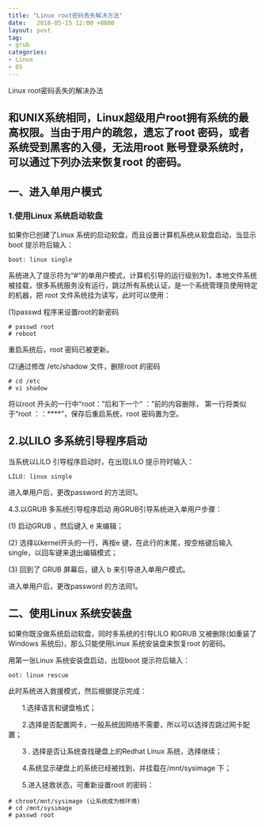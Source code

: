 ```yaml
---
title: "Linux root密码丢失解决方法"
date:   2018-05-15 12:00 +0800
layout: post
tag: 
- grub
categories:
- Linux
- OS
---
```


Linux root密码丢失的解决办法

和UNIX系统相同，Linux超级用户root拥有系统的最高权限。当由于用户的疏忽，遗忘了root 密码，或者系统受到黑客的入侵，无法用root 账号登录系统时，可以通过下列办法来恢复root 的密码。
------
## 一、进入单用户模式

### 1.使用Linux 系统启动软盘

如果你已创建了Linux 系统的启动软盘，而且设置计算机系统从软盘启动，当显示boot 提示符后输入：

	boot: linux single

系统进入了提示符为“#”的单用户模式，计算机引导的运行级别为1，本地文件系统被挂载，很多系统服务没有运行，跳过所有系统认证，是一个系统管理员使用特定的机器，把 root 文件系统挂为读写，此时可以使用：

(1)passwd 程序来设置root的新密码
```
# passwd root
# reboot
```
重启系统后，root 密码已被更新。

(2)通过修改 /etc/shadow 文件，删除root 的密码
```
# cd /etc
# vi shadow
```
将以root 开头的一行中“root：”后和下一个“ ：”前的内容删除，
第一行将类似于“root ：：****”，保存后重启系统，root 密码置为空。

## 2.以LILO 多系统引导程序启动

当系统以LILO 引导程序启动时，在出现LILO 提示符时输入：

	LILO: linux single

进入单用户后，更改password 的方法同1。

4.3.以GRUB 多系统引导程序启动
用GRUB引导系统进入单用户步骤：

(1) 启动GRUB   ，然后键入 e 来编辑；

(2) 选择以kernel开头的一行，再按e 键，在此行的末尾，按空格键后输入single，以回车键来退出编辑模式；

(3) 回到了 GRUB 屏幕后，键入 b 来引导进入单用户模式。

进入单用户后，更改password 的方法同1。

## 二、使用Linux 系统安装盘

如果你既没做系统启动软盘，同时多系统的引导LILO 和GRUB 又被删除(如重装了Windows 系统后)，那么只能使用Linux 系统安装盘来恢复root 的密码。

用第一张Linux 系统安装盘启动，出现boot 提示符后输入：

	oot: linux rescue

此时系统进入救援模式，然后根据提示完成：

　　1.选择语言和键盘格式；

　　2.选择是否配置网卡，一般系统因网络不需要，所以可以选择否跳过网卡配置；

　　3 . 选择是否让系统查找硬盘上的Redhat Linux 系统，选择继续；

　　4.系统显示硬盘上的系统已经被找到，并挂载在/mnt/sysimage 下；

　　5.进入拯救状态，可重新设置root 的密码：
	
	# chroot/mnt/sysimage (让系统成为根环境)
	# cd /mnt/sysimage
	# passwd root
